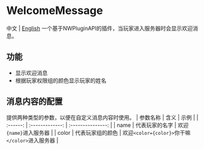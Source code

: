 # WelcomeMessage
中文 | [English](README_EN.md)
一个基于NWPluginAPI的插件，当玩家进入服务器时会显示欢迎消息。
## 功能
- 显示欢迎消息
- 根据玩家权限组的颜色显示玩家的姓名
## 消息内容的配置
提供两种类型的参数，以便在自定义消息内容时使用。
| 参数名称 |      含义       |        示例        |
| :------: | :-------------: | :---------------: |
|   name   |  代表玩家的名字  | 欢迎`{name}`进入服务器 |
|   color  | 代表玩家组的颜色 | 欢迎`<color={color}>`你干嘛`</color>`进入服务器 |
